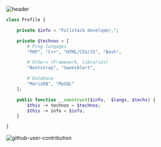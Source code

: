 ![header](https://capsule-render.vercel.app/api?type=waving&color=auto&height=220&section=header&text=Shera&fontSize=60&animation=fadeIn&fontAlignY=38&desc=Fullstack%20web%20Development%20%2F%20Software%20development&descAlignY=51&descAlign=62)

```php
class Profile {

    private $info = "Fullstack developer,";

    private $technos = [
        # Prog langages
        "PHP", "C++", "HTML/CSS/JS", "Bash",

        # Others (Framework, libraries)
        "Bootstrap", "SweetAlert",

        # Database
        "MariaDB", "MySQL"
    ];

    public function __construct($info,  $langs, $techs) {
        $this -> technos = $technos;
        $this -> info = $info;
    }

}
```
![github-user-contribution](https://github.com/sheraDev/sheraDev/assets/147320827/373147b0-e72e-4cab-8a87-3e88f5767939)
